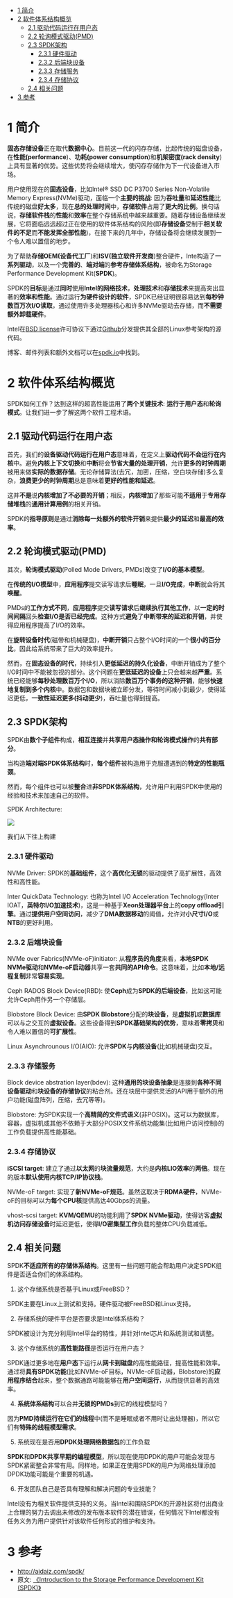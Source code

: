 
<!-- @import "[TOC]" {cmd="toc" depthFrom=1 depthTo=6 orderedList=false} -->

<!-- code_chunk_output -->

* [1 简介](#1-简介)
* [2 软件体系结构概览](#2-软件体系结构概览)
	* [2.1 驱动代码运行在用户态](#21-驱动代码运行在用户态)
	* [2.2 轮询模式驱动(PMD)](#22-轮询模式驱动pmd)
	* [2.3 SPDK架构](#23-spdk架构)
		* [2.3.1 硬件驱动](#231-硬件驱动)
		* [2.3.2 后端块设备](#232-后端块设备)
		* [2.3.3 存储服务](#233-存储服务)
		* [2.3.4 存储协议](#234-存储协议)
	* [2.4 相关问题](#24-相关问题)
* [3 参考](#3-参考)

<!-- /code_chunk_output -->

# 1 简介

**固态存储设备**正在取代**数据中心**。目前这一代的闪存存储，比起传统的磁盘设备，在**性能(performance**)、**功耗(power consumption**)和**机架密度(rack density**)上具有显著的优势。这些优势将会继续增大，使闪存存储作为下一代设备进入市场。

用户使用现在的**固态设备**，比如Intel® SSD DC P3700 Series Non\-Volatile Memory Express(NVMe)驱动，面临一个**主要的挑战**: 因为**吞吐量**和**延迟性能**比传统的磁盘**好太多**，现在**总的处理时间**中，**存储软件**占用了**更大的比例**。换句话说，**存储软件栈**的**性能**和**效率**在整个存储系统中越来越重要。随着存储设备继续发展，它将面临远远超过正在使用的软件体系结构的风险(即**存储设备**受制于**相关软件的不足**而**不能发挥全部性能**)，在接下来的几年中，存储设备将会继续发展到一个令人难以置信的地步。

为了帮助**存储OEM(设备代工厂**)和**ISV(独立软件开发商**)整合硬件，Inte构造了**一系列驱动**，以及一个**完善的**、**端对端**的**参考存储体系结构**，被命名为Storage Performance Development Kit(**SPDK**)。

SPDK的**目标**是通过**同时**使用**Intel的网络技术**，**处理技术**和**存储技术**来提高突出显著的**效率和性能**。通过运行**为硬件设计的软件**，SPDK已经证明很容易达到**每秒钟数百万次I/O读取**，通过使用许多处理器核心和许多NVMe驱动去存储，而**不需要额外卸载硬件**。

Intel在[BSD license](https://github.com/spdk/spdk/blob/master/LICENSE)许可协议下通过[Github](https://github.com/spdk)分发提供其全部的Linux参考架构的源代码。

博客、邮件列表和额外文档可以在[spdk.io](http://www.spdk.io/)中找到。

# 2 软件体系结构概览

SPDK如何工作？达到这样的超高性能运用了**两个关键技术**: **运行于用户态**和**轮询模式**。让我们进一步了解这两个软件工程术语。

## 2.1 驱动代码运行在用户态

首先，我们的**设备驱动代码运行在用户态**意味着，在定义上**驱动代码不会运行在内核**中。避免**内核上下文切换**和**中断**将会**节省大量的处理开销**，允许**更多的时钟周期**被用来做**实际的数据存储**。无论存储算法(去冗，加密，压缩，空白块存储)多么复杂，**浪费更少的时钟周期**总是意味着**更好的性能和延迟**。

这并**不是**说**内核增加了不必要的开销**；相反，**内核增加**了那些可能**不适用**于**专用存储堆栈**的**通用计算用例**的相关开销。

SPDK的**指导原则**是通过**消除每一处额外的软件开销**来提供**最少的延迟**和**最高的效率**。

## 2.2 轮询模式驱动(PMD)

其次，**轮询模式驱动**(Polled Mode Drivers, PMDs)改变了**I/O的基本模型**。

在**传统的I/O模型**中，**应用程序**提交读写请求后**睡眠**，一旦**I/O完成**，**中断**就会将其**唤醒**。

PMDs的**工作方式不同**，**应用程序**提交**读写请求**后**继续执行其他工作**，以**一定的时间间隔**回头**检查I/O是否已经完成**。这种方式**避免**了**中断带来的延迟和开销**，并使得应用程序提高了I/O的效率。

在**旋转设备时代**(磁带和机械硬盘)，**中断开销**只占整个I/O时间的一个**很小的百分比**，因此给系统带来了巨大的效率提升。

然而，在**固态设备的时代**，持续引入**更低延迟的持久化设备**，中断开销成为了整个I/O时间中不能被忽视的部分。这个问题在**更低延迟的设备**上只会越来越**严重**。系统已经能够**每秒处理数百万个I/O**，所以消除**数百万个事务的这种开销**，能够**快速地复制到多个内核**中。数据包和数据块被立即分发，等待时间减小到最少，使得延迟更低，**一致性延迟更多(抖动更少**)，吞吐量也得到提高。

## 2.3 SPDK架构

SPDK由**数个子组件**构成，**相互连接**并**共享用户态操作和轮询模式操作**的**共有部分**。

当构造**端对端SPDK体系结构**时，**每个组件**被构造用于克服遭遇到的**特定的性能瓶颈**。

然而，每个组件也可以被**整合**进**非SPDK体系结构**，允许用户利用SPDK中使用的经验和技术来加速自己的软件。

SPDK Architecture:

![](./images/2019-06-19-09-47-02.png)

我们从下往上构建

### 2.3.1 硬件驱动

NVMe Driver: SPDK的**基础组件**，这个**高优化无锁**的驱动提供了高扩展性，高效性和高性能。

Inter QuickData Technology: 也称为Intel I/O Acceleration Technology(Inter IOAT，**英特尔I/O加速技术**)，这是一种基于**Xeon处理器平台**上的**copy offload引擎**。通过**提供用户空间访问**，减少了**DMA数据移动**的阈值，允许对**小尺寸I/O**或**NTB**的更好利用。

### 2.3.2 后端块设备

NVMe over Fabrics(NVMe\-oF)initiator: 从**程序员的角度**来看，**本地SPDK NVMe驱动**和**NVMe\-oF启动器**共享一套**共同的API命令**。这意味着，比如**本地/远程复制**非常**容易实现**。

Ceph RADOS Block Device(RBD): 使**Ceph**成为**SPDK的后端设备**，比如这可能允许Ceph用作另一个存储层。

Blobstore Block Device: 由**SPDK Blobstore**分配的**块设备**，是**虚拟机**或**数据库**可以与之交互的**虚拟设备**。这些设备得到**SPDK基础架构的优势**，意味着**零拷贝**和令人难以置信的**可扩展性**。

Linux Asynchrounous I/O(AIO): 允许**SPDK**与**内核设备**(比如机械硬盘)交互。

### 2.3.3 存储服务

Block device abstration layer(bdev): 这种**通用的块设备抽象**是连接到**各种不同设备驱动**和**块设备的存储协议**的粘合剂。还在块层中提供灵活的API用于额外的用户功能(磁盘阵列，压缩，去冗等等)。

Blobstore: 为SPDK实现一个**高精简的文件式语义**(非POSIX)。这可以为数据库，容器，虚拟机或其他不依赖于大部分POSIX文件系统功能集(比如用户访问控制)的工作负载提供高性能基础。

### 2.3.4 存储协议

**iSCSI target**: 建立了通过**以太网**的**块流量规范**，大约是**内核LIO效率**的**两倍**。现在的版本**默认使用内核TCP/IP协议栈**。

NVMe\-oF target: 实现了**新NVMe\-oF规范**。虽然这取决于**RDMA硬件**，NVMe\-oF的目标可以为**每个CPU核**提供高达40Gbps的流量。

vhost\-scsi target: **KVM/QEMU**的功能利用了**SPDK NVMe驱动**，使得访客**虚拟机访问存储设备**时延迟更低，使得**I/O密集型工作**负载的整体CPU负载减低。

## 2.4 相关问题

SPDK**不适应所有的存储体系结构**。这里有一些问题可能会帮助用户决定SPDK组件是否适合你们的体系结构。

1. 这个存储系统是否基于Linux或FreeBSD？

SPDK主要在Linux上测试和支持。硬件驱动被FreeBSD和Linux支持。

2. 存储系统的硬件平台是否要求是Intel体系结构？

SPDK被设计为充分利用Intel平台的特性，并针对Intel芯片和系统测试和调整。

3. 这个存储系统的**高性能路径**是否运行在用户态？

SPDK通过更多地在**用户态**下运行从**网卡到磁盘**的高性能路径，提高性能和效率。通过将**具有SPDK功能**(比如NVMe\-oF目标，NVMe\-oF启动器，Blobstore)的**应用程序结合**起来，整个数据通路可能能够在**用户空间运行**，从而提供显著的高效率。

4. **系统体系结构**可以合并**无锁的PMDs**到它的线程模型吗？

因为**PMD持续运行在它们的线程**中(而不是睡眠或者不用时让出处理器)，所以它们有**特殊的线程模型需求**。

5. 系统现在是否用**DPDK处理网络数据包**的工作负载

**SPDK**和**DPDK共享早期的编程模型**，所以现在使用DPDK的用户可能会发现与SPDK紧密整合非常有用。同样地，如果正在使用SPDK的用户为网络处理添加DPDK功能可能是个重要的机遇。

6. 开发团队自己是否具有理解和解决问题的专业技能？

Intel没有为相关软件提供支持的义务。当Intel和围绕SPDK的开源社区将付出商业上合理的努力去调出未修改的发布版本软件的潜在错误，任何情况下Intel都没有任务义务为用户提供针对该软件任何形式的维护和支持。

# 3 参考

- http://aidaiz.com/spdk/
- 原文: [《Introduction to the Storage Performance Development Kit (SPDK)》](https://software.intel.com/en-us/articles/introduction-to-the-storage-performance-development-kit-spdk)